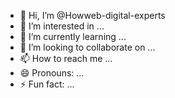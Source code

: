 - 👋 Hi, I’m @Howweb-digital-experts
- 👀 I’m interested in ...
- 🌱 I’m currently learning ...
- 💞️ I’m looking to collaborate on ...
- 📫 How to reach me ...
- 😄 Pronouns: ...
- ⚡ Fun fact: ...

<!---
Howweb-digital-experts/Howweb-digital-experts is a ✨ special ✨ repository because its `README.md` (this file) appears on your GitHub profile.
You can click the Preview link to take a look at your changes.
--->
